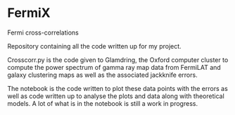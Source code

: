 # FermiX
Fermi cross-correlations

Repository containing all the code written up for my project. 

Crosscorr.py is the code given to Glamdring, the Oxford computer cluster to compute the power spectrum of gamma ray map data from FermiLAT and galaxy clustering maps as well as the associated jackknife errors. 

The notebook is the code written to plot these data points with the errors as well as code written up to analyse the plots and data along with theoretical models. A lot of what is in the notebook is still a work in progress. 
